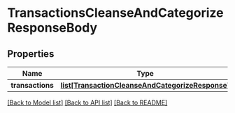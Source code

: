 # TransactionsCleanseAndCategorizeResponseBody

## Properties
Name | Type | Description | Notes
------------ | ------------- | ------------- | -------------
**transactions** | [**list[TransactionCleanseAndCategorizeResponse]**](TransactionCleanseAndCategorizeResponse.md) |  | [optional] 

[[Back to Model list]](../README.md#documentation-for-models) [[Back to API list]](../README.md#documentation-for-api-endpoints) [[Back to README]](../README.md)


